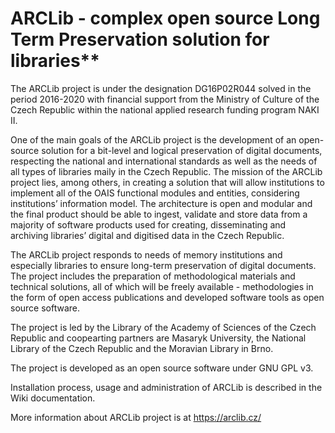# ARCLib - complex open source Long Term Preservation solution for libraries**

The ARCLib project is under the designation DG16P02R044 solved in the period 2016-2020 with financial support from the Ministry of Culture of the Czech Republic within the national applied research funding program NAKI II.


One of the main goals of the ARCLib project is the development of an open-source solution for a bit-level and logical preservation of digital documents, respecting the national and international standards as well as the needs of all types of libraries maily in the Czech Republic. The mission of the ARCLib project lies, among others, in creating a solution that will allow institutions to implement all of the OAIS functional modules and entities, considering institutions’ information model. The architecture is open and modular and the final product should be able to ingest, validate and store data from a majority of software products used for creating, disseminating and archiving libraries’ digital and digitised data in the Czech Republic.

The ARCLib project responds to needs of memory institutions and especially libraries to ensure long-term preservation of digital documents. The project includes the preparation of methodological materials and technical solutions, all of which will be freely available - methodologies in the form of open access publications and developed software tools as open source software.

The project is led by the Library of the Academy of Sciences of the Czech Republic and coopearting partners are Masaryk University, the National Library of the Czech Republic and the Moravian Library in Brno.

The project is developed as an open source software under GNU GPL v3.

Installation process, usage and administration of ARCLib is described
in the Wiki documentation.

More information about ARCLib project is at https://arclib.cz/
